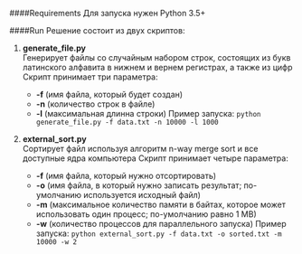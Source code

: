 ####Requirements
Для запуска нужен Python 3.5+

####Run
Решение состоит из двух скриптов:
1. **generate_file.py**  
Генерирует файлы со случайным набором строк, состоящих из букв латинского алфавита в нижнем и вернем регистрах, а также из цифр
Скрипт принимает три параметра:
    * **-f** (имя файла, который будет создан)
    * **-n** (количество строк в файле)
    * **-l** (максимальная длинна строки)
Пример запуска: `python generate_file.py -f data.txt -n 10000 -l 1000`

2. **external_sort.py**  
Сортирует файл используя алгоритм n-way merge sort и все доступные ядра компьютера
Скрипт принимает четыре параметра:
    * **-f** (имя файла, который нужно отсортировать)
    * **-o** (имя файла, в который нужно записать результат; по-умолчанию используется исходный файл)
    * **-m** (максимальное количество памяти в байтах, которое может использовать один процесс; по-умолчанию равно 1 MB)
    * **-w** (количество процессов для параллельного запуска)
Пример запуска: `python external_sort.py -f data.txt -o sorted.txt -m 10000 -w 2`